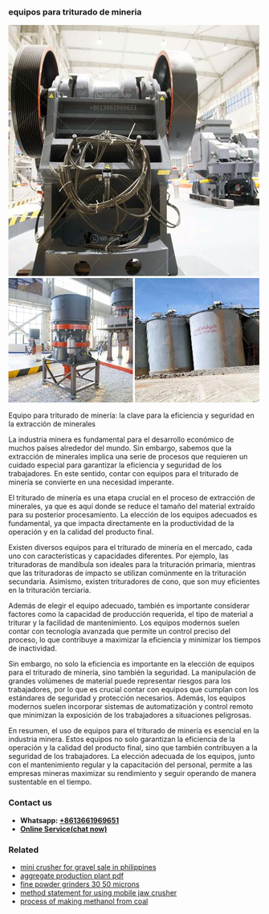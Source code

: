 <h3>equipos para triturado de mineria</h3><img src='1708499490.jpg' alt=''><p>Equipo para triturado de minería: la clave para la eficiencia y seguridad en la extracción de minerales</p><p>La industria minera es fundamental para el desarrollo económico de muchos países alrededor del mundo. Sin embargo, sabemos que la extracción de minerales implica una serie de procesos que requieren un cuidado especial para garantizar la eficiencia y seguridad de los trabajadores. En este sentido, contar con equipos para el triturado de minería se convierte en una necesidad imperante.</p><p>El triturado de minería es una etapa crucial en el proceso de extracción de minerales, ya que es aquí donde se reduce el tamaño del material extraído para su posterior procesamiento. La elección de los equipos adecuados es fundamental, ya que impacta directamente en la productividad de la operación y en la calidad del producto final.</p><p>Existen diversos equipos para el triturado de minería en el mercado, cada uno con características y capacidades diferentes. Por ejemplo, las trituradoras de mandíbula son ideales para la trituración primaria, mientras que las trituradoras de impacto se utilizan comúnmente en la trituración secundaria. Asimismo, existen trituradores de cono, que son muy eficientes en la trituración terciaria.</p><p>Además de elegir el equipo adecuado, también es importante considerar factores como la capacidad de producción requerida, el tipo de material a triturar y la facilidad de mantenimiento. Los equipos modernos suelen contar con tecnología avanzada que permite un control preciso del proceso, lo que contribuye a maximizar la eficiencia y minimizar los tiempos de inactividad.</p><p>Sin embargo, no solo la eficiencia es importante en la elección de equipos para el triturado de minería, sino también la seguridad. La manipulación de grandes volúmenes de material puede representar riesgos para los trabajadores, por lo que es crucial contar con equipos que cumplan con los estándares de seguridad y protección necesarios. Además, los equipos modernos suelen incorporar sistemas de automatización y control remoto que minimizan la exposición de los trabajadores a situaciones peligrosas.</p><p>En resumen, el uso de equipos para el triturado de minería es esencial en la industria minera. Estos equipos no solo garantizan la eficiencia de la operación y la calidad del producto final, sino que también contribuyen a la seguridad de los trabajadores. La elección adecuada de los equipos, junto con el mantenimiento regular y la capacitación del personal, permite a las empresas mineras maximizar su rendimiento y seguir operando de manera sustentable en el tiempo.</p><h3>Contact us</h3><ul><li><strong>Whatsapp:&nbsp;<a href="https://wa.me/8613661969651">+8613661969651</a></strong></li><li><a href="https://swt.shibang-china.com/?git&amp;zhl&amp;equipos para triturado de mineria"><strong>Online Service(chat now)</strong></a></li></ul><h3>Related</h3><ul><li><a href='mini crusher for gravel sale in philippines.md'>mini crusher for gravel sale in philippines</a></li><li><a href='aggregate production plant pdf.md'>aggregate production plant pdf</a></li><li><a href='fine powder grinders 30 50 microns.md'>fine powder grinders 30 50 microns</a></li><li><a href='method statement for using mobile jaw crusher.md'>method statement for using mobile jaw crusher</a></li><li><a href='process of making methanol from coal.md'>process of making methanol from coal</a></li></ul>
